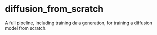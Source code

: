 # diffusion_from_scratch
A full pipeline, including training data generation, for training a diffusion model from scratch. 
